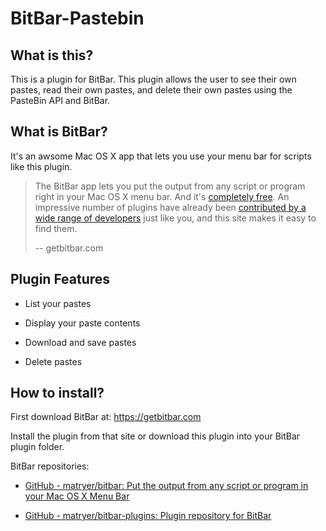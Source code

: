 # BitBar-Pastebin

## What is this?

 This is a plugin for BitBar. This plugin allows the user to see their own pastes, read their own pastes, and delete their own pastes using the PasteBin API and BitBar. 

## What is BitBar?

It's an awsome Mac OS X app that lets you use your menu bar for scripts like this plugin. 

> The BitBar app lets you put the output from any script or program right in your Mac OS X menu bar. And it's [completely free](https://github.com/matryer/bitbar#its-free-so-please-donate). An impressive number of plugins have already been [contributed by a wide range of developers](https://getbitbar.com/contributors) just like you, and this site makes it easy to find them.
> 
> -- getbitbar.com

## Plugin Features

- List your pastes

- Display your paste contents

- Download and save pastes

- Delete pastes

## How to install?

First download BitBar at: https://getbitbar.com

Install the plugin from that site or download this plugin into your BitBar plugin folder. 

BitBar repositories:

- [GitHub - matryer/bitbar: Put the output from any script or program in your Mac OS X Menu Bar](https://github.com/matryer/bitbar)

- [GitHub - matryer/bitbar-plugins: Plugin repository for BitBar](https://github.com/matryer/bitbar-plugins)
